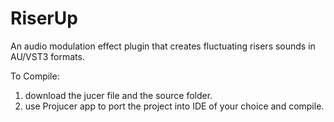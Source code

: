 # RiserUp
An audio modulation effect plugin that creates fluctuating risers sounds in AU/VST3 formats. 

To Compile:

1. download the jucer file and the source folder.
2. use Projucer app to port the project into IDE of your choice and compile.
